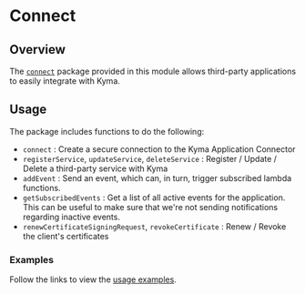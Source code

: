 # Connect

## Overview

The [`connect`](https://godoc.org/github.com/kyma-incubator/hydroform/connect) package provided in this module allows third-party applications to easily integrate with Kyma.

## Usage

The package includes functions to do the following:

- `connect` : Create a secure connection to the Kyma Application Connector
- `registerService`, `updateService`, `deleteService` : Register / Update / Delete a third-party service with Kyma
- `addEvent` : Send an event, which can, in turn, trigger subscribed lambda functions.
- `getSubscribedEvents` : Get a list of all active events for the application. This can be useful to make sure that we're not sending notifications regarding inactive events.
- `renewCertificateSigningRequest`, `revokeCertificate` : Renew / Revoke the client's certificates 

### Examples

Follow the links to view the [usage examples](./examples).
